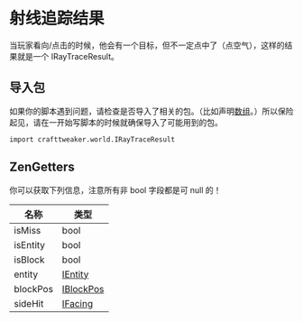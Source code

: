 # 射线追踪结果

当玩家看向/点击的时候，他会有一个目标，但不一定点中了（点空气），这样的结果就是一个 IRayTraceResult。

## 导入包

如果你的脚本遇到问题，请检查是否导入了相关的包。（比如声明[数组](/AdvancedFunctions/Arrays_and_Loops)。）所以保险起见，请在一开始写脚本的时候就确保导入了可能用到的包。

`import crafttweaker.world.IRayTraceResult`

## ZenGetters

你可以获取下列信息，注意所有非 bool 字段都是可 null 的！

| 名称     | 类型                                  |
| -------- | ------------------------------------- |
| isMiss   | bool                                  |
| isEntity | bool                                  |
| isBlock  | bool                                  |
| entity   | [IEntity](/Vanilla/Entities/IEntity)  |
| blockPos | [IBlockPos](/Vanilla/World/IBlockPos) |
| sideHit  | [IFacing](/Vanilla/World/IFacing)     |
